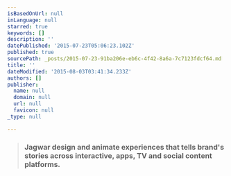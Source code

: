 ```yaml
---
isBasedOnUrl: null
inLanguage: null
starred: true
keywords: []
description: ''
datePublished: '2015-07-23T05:06:23.102Z'
published: true
sourcePath: _posts/2015-07-23-91ba206e-eb6c-4f42-8a6a-7c7123fdcf64.md
title: ''
dateModified: '2015-08-03T03:41:34.233Z'
authors: []
publisher:
  name: null
  domain: null
  url: null
  favicon: null
_type: null

---
```

> ### Jagwar design and animate experiences that tells brand's stories across interactive, apps, TV and social content platforms.